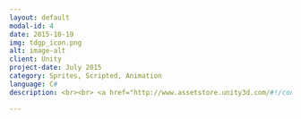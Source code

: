 ```yaml
---
layout: default
modal-id: 4
date: 2015-10-19
img: tdgp_icon.png
alt: image-alt
client: Unity
project-date: July 2015
category: Sprites, Scripted, Animation 
language: C# 
description: <br><br> <a href="http://www.assetstore.unity3d.com/#!/content/35277"> Unity Store </a><br><br> <strong> Fully animated and scripted and ready to use in your projects. </strong> <br><br> 10 different weapons included.

---
```

